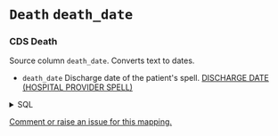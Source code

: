 # `Death` `death_date`
### CDS Death
Source column  `death_date`.
Converts text to dates.

* `death_date` Discharge date of the patient's spell. [DISCHARGE DATE (HOSPITAL PROVIDER SPELL)]()
<details>
<summary>SQL</summary>

```sql
select
	distinct	
		l1.NHSNumber as nhs_number,
		l5.DischargeDateHospitalProviderSpell as death_date
from omop_staging.cds_line01 l1
	inner join omop_staging.cds_line05 l5
		on l1.MessageId = l5.MessageId
where l1.NHSNumber is not null
	and 
	(
		l5.DischargeMethod = '4' -- "Patient died"
		or 
		(
			l5.DischargeDestinationCode = '79' and -- Not applicable - PATIENT died or stillbirth
			l5.DischargeMethod != '5' -- not stillbirth
		)
	);
	
```
</details>


[Comment or raise an issue for this mapping.](https://github.com/answerdigital/oxford-omop-data-mapper/issues/new?title=OMOP%20Death%20table%20death_date%20field%20CDS%20Death%20mapping)
